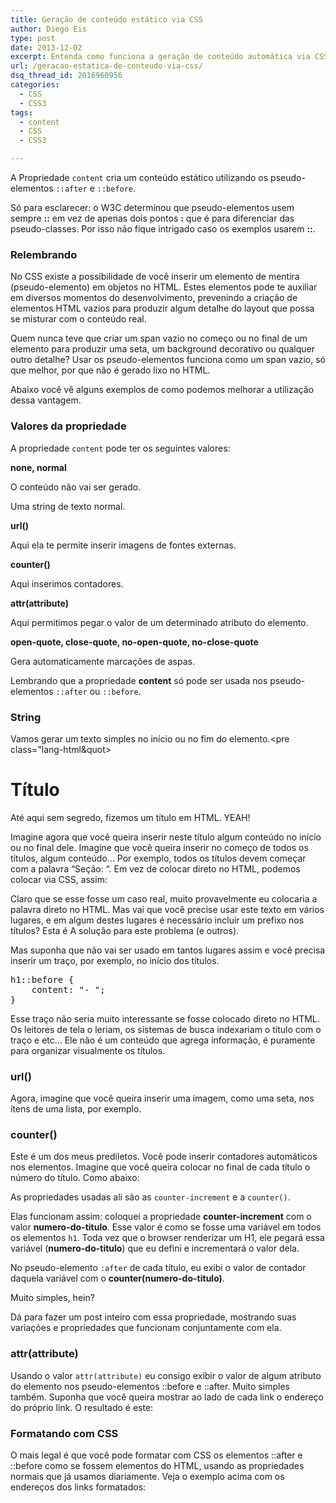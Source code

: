 ```yaml
---
title: Geração de conteúdo estático via CSS
author: Diego Eis
type: post
date: 2013-12-02
excerpt: Entenda como funciona a geração de conteúdo automática via CSS usando a propriedade content.
url: /geracao-estatica-de-conteudo-via-css/
dsq_thread_id: 2016960956
categories:
  - CSS
  - CSS3
tags:
  - content
  - CSS
  - CSS3

---
```

A Propriedade `content` cria um conteúdo estático utilizando os pseudo-elementos `::after` e `::before`.

Só para esclarecer: o W3C determinou que pseudo-elementos usem sempre **::** em vez de apenas dois pontos **:** que é para diferenciar das pseudo-classes. Por isso não fique intrigado caso os exemplos usarem **::**.

### Relembrando

No CSS existe a possibilidade de você inserir um elemento de mentira (pseudo-elemento) em objetos no HTML. Estes elementos pode te auxiliar em diversos momentos do desenvolvimento, prevenindo a criação de elementos HTML vazios para produzir algum detalhe do layout que possa se misturar com o conteúdo real.

Quem nunca teve que criar um span vazio no começo ou no final de um elemento para produzir uma seta, um background decorativo ou qualquer outro detalhe? Usar os pseudo-elementos funciona como um span vazio, só que melhor, por que não é gerado lixo no HTML.

Abaixo você vê alguns exemplos de como podemos melhorar a utilização dessa vantagem.

### Valores da propriedade

A propriedade `content` pode ter os seguintes valores:

**none, normal**
  
O conteúdo não vai ser gerado.

**<string>**
  
Uma string de texto normal.

**url()**
  
Aqui ela te permite inserir imagens de fontes externas.

**counter()**
  
Aqui inserimos contadores.

**attr(attribute)**
  
Aqui permitimos pegar o valor de um determinado atributo do elemento.

**open-quote, close-quote, no-open-quote, no-close-quote**
  
Gera automaticamente marcações de aspas.

Lembrando que a propriedade **content** só pode ser usada nos pseudo-elementos `::after` ou `::before`. 

### String

Vamos gerar um texto simples no início ou no fim do elemento.<pre class="lang-html&quot> <h1>T&iacute;tulo</h1> </pre> 

Até aqui sem segredo, fizemos um título em HTML. YEAH!
  
Imagine agora que você queira inserir neste título algum conteúdo no início ou no final dele. Imagine que você queira inserir no começo de todos os títulos, algum conteúdo&#8230; Por exemplo, todos os títulos devem começar com a palavra &#8220;Seção: &#8220;. Em vez de colocar direto no HTML, podemos colocar via CSS, assim:



Claro que se esse fosse um caso real, muito provavelmente eu colocaria a palavra direto no HTML. Mas vai que você precise usar este texto em vários lugares, e em algum destes lugares é necessário incluir um prefixo nos títulos? Esta é A solução para este problema (e outros). 

Mas suponha que não vai ser usado em tantos lugares assim e você precisa inserir um traço, por exemplo, no início dos títulos. 

<pre class="lang-css">h1::before {
	content: "- ";
}
</pre>

Esse traço não seria muito interessante se fosse colocado direto no HTML. Os leitores de tela o leriam, os sistemas de busca indexariam o título com o traço e etc&#8230; Ele não é um conteúdo que agrega informação, é puramente para organizar visualmente os títulos.

### url()

Agora, imagine que você queira inserir uma imagem, como uma seta, nos ítens de uma lista, por exemplo.



### counter()

Este é um dos meus prediletos. Você pode inserir contadores automáticos nos elementos. Imagine que você queira colocar no final de cada título o número do título. Como abaixo:



As propriedades usadas ali são as `counter-increment` e a `counter()`.

Elas funcionam assim: coloquei a propriedade **counter-increment** com o valor **numero-do-titulo**. Esse valor é como se fosse uma variável em todos os elementos `h1`. Toda vez que o browser renderizar um H1, ele pegará essa variável (**numero-do-titulo**) que eu defini e incrementará o valor dela.

No pseudo-elemento `:after` de cada título, eu exibi o valor de contador daquela variável com o **counter(numero-do-titulo)**.
  
Muito simples, hein?

Dá para fazer um post inteiro com essa propriedade, mostrando suas variações e propriedades que funcionam conjuntamente com ela. 

### attr(attribute)

Usando o valor `attr(attribute)` eu consigo exibir o valor de algum atributo do elemento nos pseudo-elementos ::before e ::after. Muito simples também. Suponha que você queira mostrar ao lado de cada link o endereço do próprio link. O resultado é este:



### Formatando com CSS

O mais legal é que você pode formatar com CSS os elementos ::after e ::before como se fossem elementos do HTML, usando as propriedades normais que já usamos diariamente. Veja o exemplo acima com os endereços dos links formatados: